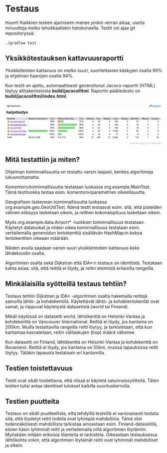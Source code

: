 # Testaus

Huom! Kaikkien testien ajamiseen menee jonkin verran aikaa, useita minuutteja melko tehokkaallakin tietokoneella. Testit voi ajaa git repositoryssä:

```
./gradlew test
```

## Yksikkötestauksen kattavuusraportti

Yksikkötestien kattavuus on melko suuri, suoritettavien käskyjen osalta 99% ja ohjelman haarojen osalta 94%.

Kun testit on ajettu, automaattisesti generoitunut Jacoco-raportti (HTML) löytyy alihakemistosta **build/jacocoHtml**. Raportin päätiedosto on **build/jacocoHtml/index.html**.

![](jacoco_report.png)

## Mitä testattiin ja miten?

Ohjelman toiminnallisuutta on testattu varsin laajasti, kenties algoritmeja lukuunottamatta. 

Komentorivitoiminnallisuutta testataan luokassa org.example.MainTest. Tämä testiluokka testaa esim. komentoriviparametrien oikeellisuutta.

Geografisen laskennan toiminnallisuutta luokassa org.example.geo.GeoUtilTest. Nämä testit testaavat esim. sitä, että pisteiden välinen etäisyys lasketaan oikein, ja reittien kokonaispituus lasketaan oikein.  

Myös org.example.data.Airport* -luokkien toiminnallisuus testataan. Käytetyt dataluokat ja niiden oikea toiminnallisuus testataan esim. vertailemalla generoidun lentokenttiä sisältävän HashMap:in kokoa lentokenttien oikeaan määrään.  

Näiden avulla saadaan varsin suuri yksikkötestien kattavuus koko lähdekoodin osalta.

Algoritmien osalta sekä Dijkstran että IDA*:n testaus on identtistä. Testataan kahta asiaa: sitä, että reittiä ei löydy, ja reitin etsimistä erilaisilla rangeilla. 

## Minkälaisilla syötteillä testaus tehtiin?

Testaus tehtiin Dijkstran ja IDA* -algoritmien osalta hakemalla reittejä samoilla lähtö- ja kohdekentillä. Käytettävät lähtö- ja kohdelentokentät ovat samat, ja riippuvat käytetystä datasetistä (world tai Finland).

Mikäli käytössä on datasetti world, lähtökenttä on Helsinki-Vantaa ja kohdekenttä on Vancouver International. Reittiä ei löydy, jos kantama on 200km. Muilla testattavilla rangeilla reitti löytyy, ja tarkistetaan, että kun kantamaa kasvatetaan, reitin välilaskujen (hop) määrä vähenee.

Kun datasetti on Finland, lähtökenttä on Helsinki-Vantaa ja kohdekenttä on Rovaniemi. Reittiä ei löydy, jos kantama on 50km, muissa tapauksissa reitti löytyy. Tätäkin tapausta testataain eri kantamilla.

## Testien toistettavuus

Testit ovat sikäli toistettavia, että niissä ei käytetä satunnaissyötteitä. Täten testien tulisi antaa identtiset tulokset kaikilla suorituskerroilla.

## Testien puutteita

Testaus on sikäli puutteellista, että tehdyillä testeillä ei varsinaisesti testata sitä, että löydetyt reitit todella ovat lyhimpiä mahdollisia. Tämä olisi todennäköisesti mahdollista tarkistaa ainoastaan esim. Finland-datasetillä, etsien käsin lyhimmät reitit ja vertailemalla niitä algoritmien löytämiin. Myöskään mitään erikoisia tilanteita ei tarkisteta. Oikeastaan testauksessa lähtökohta onkin, että algoritmien löytämät reitit ovat lyhimmät mahdolliset ja oikein.

